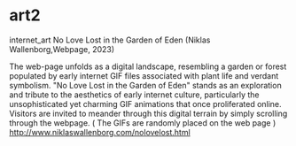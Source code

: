 # art2
internet_art
No Love Lost in the Garden of Eden
(Niklas Wallenborg,Webpage, 2023)

The web-page unfolds as a digital landscape, resembling a garden or forest populated by early internet GIF files 
associated with plant life and verdant symbolism. "No Love Lost in the Garden of Eden" stands as an exploration 
and tribute to the aesthetics of early internet culture, particularly the unsophisticated yet charming GIF animations 
that once proliferated online. Visitors are invited to meander through this digital terrain by simply scrolling through the webpage. 
( The GIFs are randomly placed on the web page )
http://www.niklaswallenborg.com/nolovelost.html
